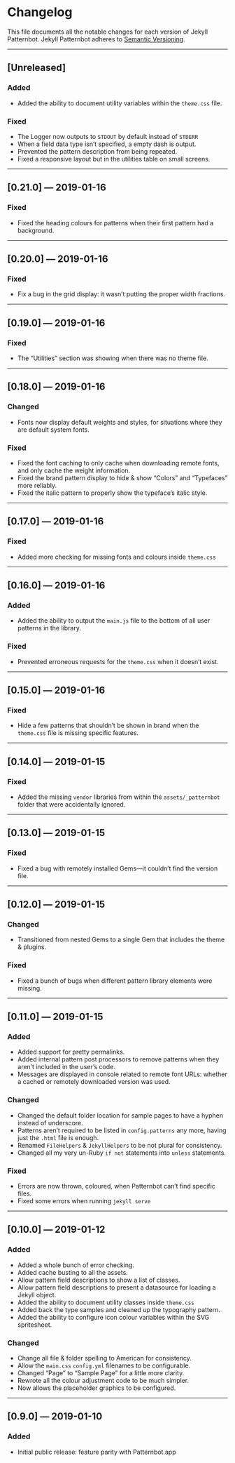 # Changelog

This file documents all the notable changes for each version of Jekyll Patternbot.
Jekyll Patternbot adheres to [Semantic Versioning](http://semver.org/).

---

## [Unreleased]

### Added

- Added the ability to document utility variables within the `theme.css` file.

### Fixed

- The Logger now outputs to `STDOUT` by default instead of `STDERR`
- When a field data type isn’t specified, a empty dash is output.
- Prevented the pattern description from being repeated.
- Fixed a responsive layout but in the utilities table on small screens.

---

## [0.21.0] — 2019-01-16

### Fixed

- Fixed the heading colours for patterns when their first pattern had a background.

---

## [0.20.0] — 2019-01-16

### Fixed

- Fix a bug in the grid display: it wasn’t putting the proper width fractions.

---

## [0.19.0] — 2019-01-16

### Fixed

- The “Utilities” section was showing when there was no theme file.

---

## [0.18.0] — 2019-01-16

### Changed

- Fonts now display default weights and styles, for situations where they are default system fonts.

### Fixed

- Fixed the font caching to only cache when downloading remote fonts, and only cache the weight information.
- Fixed the brand pattern display to hide & show “Colors” and “Typefaces” more reliably.
- Fixed the italic pattern to properly show the typeface’s italic style.

---

## [0.17.0] — 2019-01-16

### Fixed

- Added more checking for missing fonts and colours inside `theme.css`

---

## [0.16.0] — 2019-01-16

### Added

- Added the ability to output the `main.js` file to the bottom of all user patterns in the library.

### Fixed

- Prevented erroneous requests for the `theme.css` when it doesn’t exist.

---

## [0.15.0] — 2019-01-16

### Fixed

- Hide a few patterns that shouldn’t be shown in brand when the `theme.css` file is missing specific features.

---

## [0.14.0] — 2019-01-15

### Fixed

- Added the missing `vendor` libraries from within the `assets/_patternbot` folder that were accidentally ignored.

---

## [0.13.0] — 2019-01-15

### Fixed

- Fixed a bug with remotely installed Gems—it couldn’t find the version file.

---

## [0.12.0] — 2019-01-15

### Changed

- Transitioned from nested Gems to a single Gem that includes the theme & plugins.

### Fixed

- Fixed a bunch of bugs when different pattern library elements were missing.

---

## [0.11.0] — 2019-01-15

### Added

- Added support for pretty permalinks.
- Added internal pattern post processors to remove patterns when they aren’t included in the user’s code.
- Messages are displayed in console related to remote font URLs: whether a cached or remotely downloaded version was used.

### Changed

- Changed the default folder location for sample pages to have a hyphen instead of underscore.
- Patterns aren’t required to be listed in `config.patterns` any more, having just the `.html` file is enough.
- Renamed `FileHelpers` & `JekyllHelpers` to be not plural for consistency.
- Changed all my very un-Ruby `if not` statements into `unless` statements.

### Fixed

- Errors are now thrown, coloured, when Patternbot can’t find specific files.
- Fixed some errors when running `jekyll serve`

---

## [0.10.0] — 2019-01-12

### Added

- Added a whole bunch of error checking.
- Added cache busting to all the assets.
- Allow pattern field descriptions to show a list of classes.
- Allow pattern field descriptions to present a datasource for loading a Jekyll object.
- Added the ability to document utility classes inside `theme.css`
- Added back the type samples and cleaned up the typography pattern.
- Added the ability to configure icon colour variables within the SVG spritesheet.

### Changed

- Change all file & folder spelling to American for consistency.
- Allow the `main.css` `config.yml` filenames to be configurable.
- Changed “Page” to “Sample Page” for a little more clarity.
- Rewrote all the colour adjustment code to be much simpler.
- Now allows the placeholder graphics to be configured.

---

## [0.9.0] — 2019-01-10

### Added

- Initial public release: feature parity with Patternbot.app
